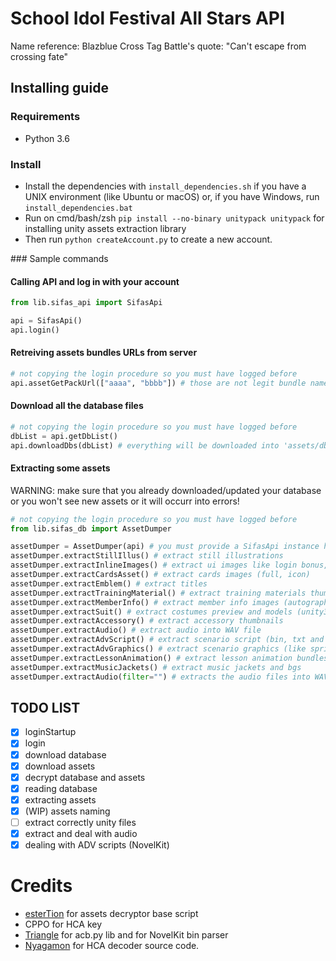 # School Idol Festival All Stars API

Name reference: Blazblue Cross Tag Battle's quote: "Can't escape from crossing fate"

## Installing guide

### Requirements

* Python 3.6

### Install

* Install the dependencies with `install_dependencies.sh` if you have a UNIX environment (like Ubuntu or macOS) or, if you have Windows, run `install_dependencies.bat`
* Run on cmd/bash/zsh `pip install --no-binary unitypack unitypack` for installing unity assets extraction library
* Then run `python createAccount.py` to create a new account.

### Sample commands

#### Calling API and log in with your account

```python
from lib.sifas_api import SifasApi

api = SifasApi()
api.login()
```

#### Retreiving assets bundles URLs from server

```python
# not copying the login procedure so you must have logged before
api.assetGetPackUrl(["aaaa", "bbbb"]) # those are not legit bundle names
```

#### Download all the database files

```python
# not copying the login procedure so you must have logged before
dbList = api.getDbList()
api.downloadDbs(dbList) # everything will be downloaded into 'assets/db'
```

#### Extracting some assets

WARNING: make sure that you already downloaded/updated your database or you won't see new assets or it will occurr into errors!

```python
# not copying the login procedure so you must have logged before
from lib.sifas_db import AssetDumper

assetDumper = AssetDumper(api) # you must provide a SifasApi instance here. You can provide None but expect errors since it can't reach server for downloading the necessary files
assetDumper.extractStillIllus() # extract still illustrations
assetDumper.extractInlineImages() # extract ui images like login bonus, event/gacha banner, tutorial etc
assetDumper.extractCardsAsset() # extract cards images (full, icon)
assetDumper.extractEmblem() # extract titles
assetDumper.extractTrainingMaterial() # extract training materials thumbnails
assetDumper.extractMemberInfo() # extract member info images (autograph, standing, icon and thumbnail)
assetDumper.extractSuit() # extract costumes preview and models (unity3d bundles)
assetDumper.extractAccessory() # extract accessory thumbnails
assetDumper.extractAudio() # extract audio into WAV file
assetDumper.extractAdvScript() # extract scenario script (bin, txt and json parsed data)
assetDumper.extractAdvGraphics() # extract scenario graphics (like sprites)
assetDumper.extractLessonAnimation() # extract lesson animation bundles (unity3d bundles)
assetDumper.extractMusicJackets() # extract music jackets and bgs
assetDumper.extractAudio(filter="") # extracts the audio files into WAV files. You can provide a filter of which file(s) you wish to process (by default, it's set as "", so ALL files will be processed, around 13k)
```

## TODO LIST

- [X] loginStartup
- [X] login
- [X] download database
- [X] download assets
- [X] decrypt database and assets
- [X] reading database
- [X] extracting assets
- [X] (WIP) assets naming
- [ ] extract correctly unity files
- [X] extract and deal with audio
- [X] dealing with ADV scripts (NovelKit)

# Credits

* [esterTion](https://github.com/esterTion) for assets decryptor base script
* CPPO for HCA key
* [Triangle](https://github.com/summertriangle-dev) for acb.py lib and for NovelKit bin parser
* [Nyagamon](https://github.com/Nyagamon/HCADecoder) for HCA decoder source code.
